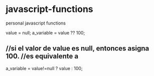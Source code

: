 # javascript-functions
personal javascript functions

value = null;
a_variable = value ?? 100;

//si el valor de value es null, entonces asigna 100.
//es equivalente a 
--------------------------------------


a_variable = value!=null ? value : 100;
